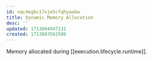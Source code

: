 ```yaml
---
id: vqc4egbc17xjehcfqhyaabw
title: Dynamic Memory Allocation
desc: ''
updated: 1713804947131
created: 1713803562586
---
```


Memory allocated during [[execution.lifecycle.runtime]].